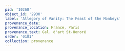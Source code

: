```yaml
---
pid: '10260'
object_id: '2930'
label: 'Allegory of Vanity: The Feast of the Monkeys'
provenance_date:
provenance_location: France, Paris
provenance_text: Gal. d'art St-Honoré
order: '0101'
collection: provenance
---
```

